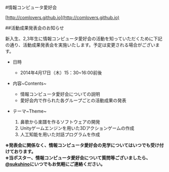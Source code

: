 #情報コンピュータ愛好会

[http://comlovers.github.io](http://comlovers.github.io)  

##活動成果発表会のお知らせ

新入生、2,3年生に情報コンピュータ愛好会の活動を知っていただくために下記の通り、活動成果発表会を実施いたします。予定は変更される場合がございます。  

- 日時  
	- 2014年4月17日（木）15：30~16:00前後  

- 内容~Contents~  
	- 情報コンピュータ愛好会についての説明  
	- 愛好会内で作られた各グループごとの活動成果の発表  

- テーマ~Theme~  
	1. 鼻歌から楽譜を作るソフトウェアの開発  
	2. Unityゲームエンジンを用いた3Dアクションゲームの作成  
	3. 人工知能を用いた対話プログラムを作成  
	

**※発表会に関係なく、情報コンピュータ愛好会の見学についてはいつでも受け付けております。**  
**※当ポスター、情報コンピュータ愛好会について質問等ございましたら、[@sukuhino](http://twitter.com/sukuhino)にいつでもお気軽にご連絡ください。**  

